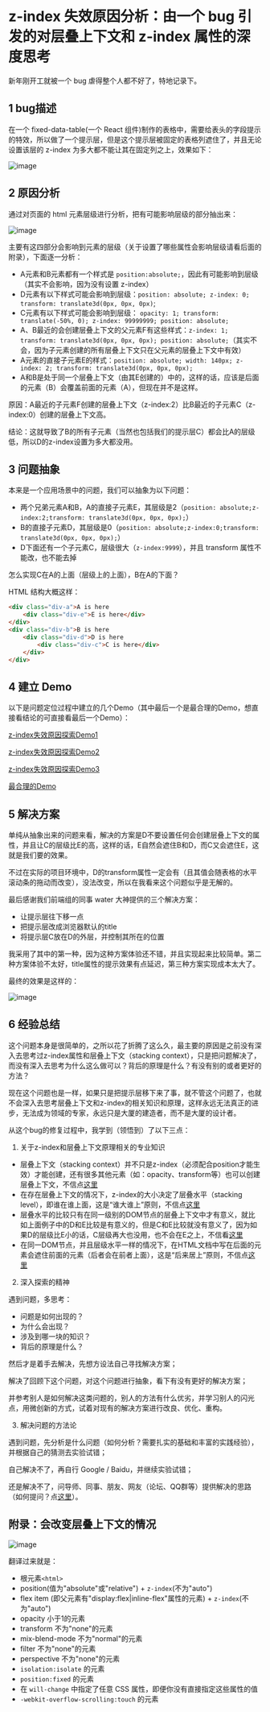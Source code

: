 # z-index 失效原因分析：由一个 bug 引发的对层叠上下文和 z-index 属性的深度思考

新年刚开工就被一个 bug 虐得整个人都不好了，特地记录下。

## 1 bug描述

在一个 fixed-data-table(一个 React 组件)制作的表格中，需要给表头的字段提示的特效，所以做了一个提示层，但是这个提示层被固定的表格列遮住了，并且无论设置该层的 z-index 为多大都不能让其在固定列之上，效果如下：

![image](https://user-images.githubusercontent.com/9566362/227754486-a3676964-7f88-4526-879e-19f58f05169c.png)

## 2 原因分析

通过对页面的 html 元素层级进行分析，把有可能影响层级的部分抽出来：

![image](https://user-images.githubusercontent.com/9566362/227754492-50bb43f9-be40-4799-b434-d7b6d6424499.png)

主要有这四部分会影响到元素的层级（关于设置了哪些属性会影响层级请看后面的附录），下面逐一分析：

- A元素和B元素都有一个样式是 `position:absolute;`，因此有可能影响到层级（其实不会影响，因为没有设置 z-index）
- D元素有以下样式可能会影响到层级：`position: absolute; z-index: 0; transform: translate3d(0px, 0px, 0px)`;
- C元素有以下样式可能会影响到层级： `opacity: 1; transform: translate(-50%, 0); z-index: 99999999; position: absolute;`
- A、B最近的会创建层叠上下文的父元素F有这些样式：`z-index: 1; transform: translate3d(0px, 0px, 0px); position: absolute;`（其实不会，因为子元素创建的所有层叠上下文只在父元素的层叠上下文中有效）
- A元素的直接子元素E的样式：`position: absolute; width: 140px; z-index: 2; transform: translate3d(0px, 0px, 0px);`
- A和B是处于同一个层叠上下文（由其E创建的）中的，这样的话，应该是后面的元素（B）会覆盖前面的元素（A），但现在并不是这样。

原因：A最近的子元素F创建的层叠上下文（z-index:2）比B最近的子元素C（z-index:0）创建的层叠上下文高。

结论：这就导致了B的所有子元素（当然也包括我们的提示层C）都会比A的层级低，所以D的z-index设置为多大都没用。

## 3 问题抽象

本来是一个应用场景中的问题，我们可以抽象为以下问题：
- 两个兄弟元素A和B，A的直接子元素E，其层级是2（`position: absolute;z-index:2;transform: translate3d(0px, 0px, 0px);`）
- B的直接子元素D，其层级是0（`position: absolute;z-index:0;transform: translate3d(0px, 0px, 0px);`）
- D下面还有一个子元素C，层级很大（`z-index:9999`），并且 transform 属性不能改，也不能去掉

怎么实现C在A的上面（层级上的上面），B在A的下面？

HTML 结构大概这样：

```html
<div class="div-a">A is here
    <div class="div-e">E is here</div>
</div>
<div class="div-b">B is here
    <div class="div-d">D is here
        <div class="div-c">C is here</div>
    </div>
</div>
```

## 4 建立 Demo

以下是问题定位过程中建立的几个Demo（其中最后一个是最合理的Demo，想直接看结论的可直接看最后一个Demo）：

[z-index失效原因探索Demo1](http://codepen.io/kagol/pen/VPGxWP)

[z-index失效原因探索Demo2](http://codepen.io/kagol/pen/JEavyX)

[z-index失效原因探索Demo3](http://codepen.io/kagol/pen/VPGbGq)

[最合理的Demo](http://codepen.io/kagol/pen/qRQajW)

## 5 解决方案

单纯从抽象出来的问题来看，解决的方案是D不要设置任何会创建层叠上下文的属性，并且让C的层级比E的高，这样的话，E自然会遮住B和D，而C又会遮住E，这就是我们要的效果。

不过在实际的项目环境中，D的transform属性一定会有（且其值会随表格的水平滚动条的拖动而改变），没法改变，所以在我看来这个问题似乎是无解的。

最后感谢我们前端组的同事 water 大神提供的三个解决方案：

- 让提示层往下移一点
- 把提示层改成浏览器默认的title
- 将提示层C放在D的外层，并控制其所在的位置

我采用了其中的第一种，因为这种方案体验还不错，并且实现起来比较简单。第二种方案体验不太好，title属性的提示效果有点延迟，第三种方案实现成本太大了。

最终的效果是这样的：

![image](https://user-images.githubusercontent.com/9566362/227754506-a58c7766-8415-48b4-a7f7-5015a93ac6d2.png)

## 6 经验总结

这个问题本身是很简单的，之所以花了折腾了这么久，最主要的原因是之前没有深入去思考过z-index属性和层叠上下文（stacking context），只是把问题解决了，而没有深入去思考为什么这么做可以？背后的原理是什么？有没有别的或者更好的方法？

现在这个问题也是一样，如果只是把提示层移下来了事，就不管这个问题了，也就不会深入去思考层叠上下文和z-index的相关知识和原理，这样永远无法真正的进步，无法成为领域的专家，永远只是大厦的建造者，而不是大厦的设计者。

从这个bug的修复过程中，我学到（领悟到）了以下三点：

1. 关于z-index和层叠上下文原理相关的专业知识

- 层叠上下文（stacking context）并不只是z-index（必须配合position才能生效）才能创建，还有很多其他元素（如：opacity、transform等）也可以创建层叠上下文，不信点[这里](http://codepen.io/kagol/pen/qRLxEd)
- 在存在层叠上下文的情况下，z-index的大小决定了层叠水平（stacking level），即谁在谁上面，这是“谁大谁上”原则，不信点[这里](http://codepen.io/kagol/pen/OWrQXz)
- 层叠水平的比较只有在同一级别的DOM节点的层叠上下文中才有意义，就比如上面例子中的D和E比较是有意义的，但是C和E比较就没有意义了，因为如果D的层级比E小的话，C层级再大也没用，也不会在E之上，不信看[这里](http://codepen.io/kagol/pen/wgRypx)
- 在同一DOM节点，并且层级水平一样的情况下，在HTML文档中写在后面的元素会遮住前面的元素（后者会在前者上面），这是“后来居上”原则，不信点[这里](http://codepen.io/kagol/pen/jyXYjK)

2. 深入探索的精神

遇到问题，多思考：

- 问题是如何出现的？
- 为什么会出现？
- 涉及到哪一块的知识？
- 背后的原理是什么？

然后才是着手去解决，先想方设法自己寻找解决方案；

解决了回顾下这个问题，对这个问题进行抽象，看下有没有更好的解决方案；

并参考别人是如何解决这类问题的，别人的方法有什么优劣，并学习别人的闪光点，用微创新的方式，试着对现有的解决方案进行改良、优化、重构。

3. 解决问题的方法论

遇到问题，先分析是什么问题（如何分析？需要扎实的基础和丰富的实践经验），并根据自己的猜测去实验试错；

自己解决不了，再自行 Google / Baidu，并继续实验试错；

还是解决不了，问导师、同事、朋友、网友（论坛、QQ群等）提供解决的思路（如何提问？点[这里](http://blog.jobbole.com/28784/)）。

## 附录：会改变层叠上下文的情况

![image](https://user-images.githubusercontent.com/9566362/227754520-47716caa-d5dc-4199-b81c-f8a9b7e5b1a9.png)

翻译过来就是：

- 根元素`<html>`
- position(值为"absolute"或"relative") + `z-index`(不为"auto")
- flex item (即父元素有"display:flex|inline-flex"属性的元素) + `z-index`(不为"auto")
- opacity 小于1的元素
- transform 不为"none"的元素
- mix-blend-mode 不为"normal"的元素
- filter 不为"none"的元素
- perspective 不为"none"的元素
- `isolation:isolate` 的元素
- `position:fixed` 的元素
- 在 `will-change` 中指定了任意 CSS 属性，即便你没有直接指定这些属性的值
- `-webkit-overflow-scrolling:touch` 的元素

<EditInfo time="2017-02-07 15:23" title="阅读(1759)  评论(0)" />
